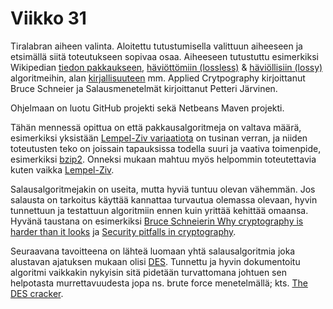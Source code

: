 # Viikko 31

Tiralabran aiheen valinta. Aloitettu tutustumisella valittuun aiheeseen ja etsimällä siitä toteutukseen sopivaa osaa. Aiheeseen tutustuttu esimerkiksi Wikipedian [tiedon pakkaukseen](https://en.wikipedia.org/wiki/Data_compression), [häviöttömiin (lossless)](https://en.wikipedia.org/wiki/List_of_algorithms#Lossless_compression_algorithms) & [häviöllisiin (lossy)](https://en.wikipedia.org/wiki/List_of_algorithms#Lossy_compression_algorithms) algoritmeihin, alan [kirjallisuuteen](http://www.helsinki.fi/kirjasto/fi/haku?q=data%20compression&type=monograph&lang=&online_only=false&use_year_range=false&start_year=1977&end_year=2015&sort=_score&curpage=1) mm. Applied Crytpography kirjoittanut Bruce Schneier ja Salausmenetelmät kirjoittanut Petteri Järvinen.

Ohjelmaan on luotu GitHub projekti sekä Netbeans Maven projekti.

Tähän mennessä opittua on että pakkausalgoritmeja on valtava määrä, esimerkiksi yksistään [Lempel-Ziv variaatiota](https://en.wikipedia.org/wiki/List_of_algorithms#Lossless_compression_algorithms) on tusinan verran, ja niiden toteutusten teko on joissain tapauksissa todella suuri ja vaativa toimenpide, esimerkiksi [bzip2](https://en.wikipedia.org/wiki/Bzip2#Compression_stack). Onneksi mukaan mahtuu myös helpommin toteutettavia kuten vaikka [Lempel-Ziv](https://en.wikipedia.org/wiki/LZ77_and_LZ78).

Salausalgoritmejakin on useita, mutta hyviä tuntuu olevan vähemmän. Jos salausta on tarkoitus käyttää kannattaa turvautua olemassa olevaan, hyvin tunnettuun ja testattuun algoritmiin ennen kuin yrittää kehittää omaansa. Hyvänä taustana on esimerkiksi [Bruce Schneierin Why cryptography is harder than it looks](https://www.schneier.com/essays/archives/1997/01/why_cryptography_is.html) ja [Security pitfalls in cryptography](https://www.schneier.com/essays/archives/1998/01/security_pitfalls_in.html).

Seuraavana tavoitteena on lähteä luomaan yhtä salausalgoritmia joka alustavan ajatuksen mukaan olisi [DES](https://en.wikipedia.org/wiki/Data_Encryption_Standard). Tunnettu ja hyvin dokumentoitu algoritmi vaikkakin nykyisin sitä pidetään turvattomana johtuen sen helpotasta murrettavuudesta jopa ns. brute force menetelmällä; kts. [The DES cracker](http://w2.eff.org/Privacy/Crypto/Crypto_misc/DESCracker/HTML/19980716_eff_des_faq.html).

